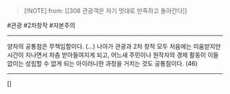  > [!NOTE] from: [[308 관광객은 자기 멋대로 만족하고 돌아간다]]
 
#관광 #2차창작 #자본주의 

--- 
양자의 공통점은 무책임함이다. (…) 나아가 관광과 2차 창작 모두 처음에는 미움받지만 시간이 지나면서 차츰 받아들여지게 되고, 어느새 주민이나 원작자의 경제 활동이 이들 없이는 성립할 수 없게 되는 아이러니한 과정을 거치는 것도 공통점이다. (46)


--- 
[]